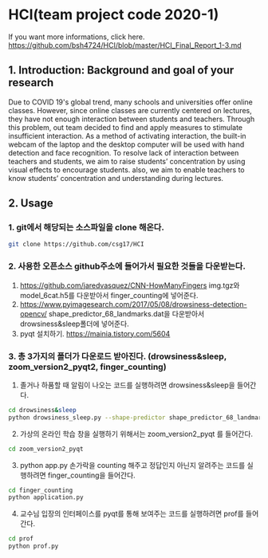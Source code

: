 # HCI(team project code 2020-1)

If you want more informations, click here.
https://github.com/bsh4724/HCI/blob/master/HCI_Final_Report_1-3.md

## 1.  Introduction: Background and goal of your research

Due to COVID 19's global trend, many schools and universities offer online classes. 
However, since online classes are currently centered on lectures, they have not enough interaction between students and teachers. Through this problem, out team decided to find and apply measures to stimulate insufficient interaction. As a method of activating interaction, the built-in webcam of the laptop and the desktop computer will be used with hand detection and face recognition.
To resolve lack of interaction between teachers and students,  we aim to raise students’ concentration by using visual effects to encourage students. also, we aim to enable teachers to know students’ concentration and understanding during lectures. 

## 2. Usage

### 1. git에서 해당되는 소스파일을 clone 해온다.
```bash
git clone https://github.com/csg17/HCI
```

### 2. 사용한 오픈소스 github주소에 들어가서 필요한 것들을 다운받는다.
  1. https://github.com/jaredvasquez/CNN-HowManyFingers
  img.tgz와 model_6cat.h5를 다운받아서 finger_counting에 넣어준다.  
  1. https://www.pyimagesearch.com/2017/05/08/drowsiness-detection-opencv/
  shape_predictor_68_landmarks.dat을 다운받아서 drowsiness&sleep폴더에 넣어준다.  
  1. pyqt 설치하기.
  https://mainia.tistory.com/5604

### 3. 총 3가지의 폴더가 다운로드 받아진다. (drowsiness&sleep, zoom_version2_pyqt2, finger_counting)
  1. 졸거나 하품할 때 알림이 나오는 코드를 실행하려면 drowsiness&sleep을 들어간다.
```bash
cd drowsiness&sleep
python drowsiness_sleep.py --shape-predictor shape_predictor_68_landmarks.dat --alarm alarm.wav
```
  2. 가상의 온라인 학습 창을 실행하기 위해서는 zoom_version2_pyqt 를 들어간다.
```bash
cd zoom_version2_pyqt
```
  3. python app.py
손가락을 counting 해주고 정답인지 아닌지 알려주는 코드를 실행하려면 finger_counting을 들어간다. 
```bash
cd finger_counting
python application.py
```
  4. 교수님 입장의 인터페이스를 pyqt를 통해 보여주는 코드를 실행하려면 prof를 들어간다.
```bash
cd prof
python prof.py
```
